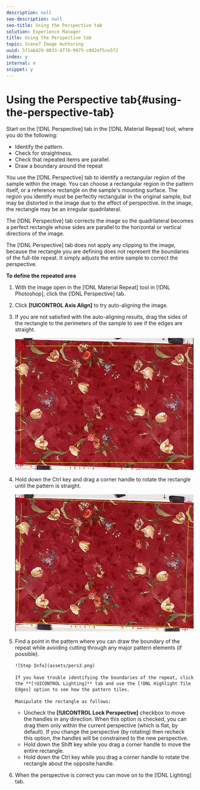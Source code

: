 ```yaml
---
description: null
seo-description: null
seo-title: Using the Perspective tab
solution: Experience Manager
title: Using the Perspective tab
topic: Scene7 Image Authoring
uuid: 5f1ab429-0833-4776-9975-c0d2ef5ce5f2
index: y
internal: n
snippet: y
---
```


# Using the Perspective tab{#using-the-perspective-tab}

Start on the [!DNL Perspective] tab in the [!DNL Material Repeat] tool, where you do the following:

* Identify the pattern. 
* Check for straightness. 
* Check that repeated items are parallel. 
* Draw a boundary around the repeat

You use the [!DNL Perspective] tab to identify a rectangular region of the sample within the image. You can choose a rectangular region in the pattern itself, or a reference rectangle on the sample's mounting surface. The region you identify must be perfectly rectangular in the original sample, but may be distorted in the image due to the effect of perspective. In the image, the rectangle may be an irregular quadrilateral.

The [!DNL Perspective] tab corrects the image so the quadrilateral becomes a perfect rectangle whose sides are parallel to the horizontal or vertical directions of the image.

The [!DNL Perspective] tab does not apply any clipping to the image, because the rectangle you are defining does not represent the boundaries of the full-tile repeat. It simply adjusts the entire sample to correct the perspective.

**To define the repeated area** 

1. With the image open in the [!DNL Material Repeat] tool in [!DNL Photoshop], click the [!DNL Perspective] tab.
1. Click **[!UICONTROL Axis Align]** to try auto-aligning the image.
1. If you are not satisfied with the auto-aligning results, drag the sides of the rectangle to the perimeters of the sample to see if the edges are straight.

   ![Step Info](assets/pers1.png)

1. Hold down the Ctrl key and drag a corner handle to rotate the rectangle until the pattern is straight.

   ![Step Info](assets/pers2.png)

1. Find a point in the pattern where you can draw the boundary of the repeat while avoiding cutting through any major pattern elements (if possible).

       ![Step Info](assets/pers3.png)

       If you have trouble identifying the boundaries of the repeat, click the **[!UICONTROL Lighting]** tab and use the [!DNL Highlight Tile Edges] option to see how the pattern tiles.

       Manipulate the rectangle as follows:

    * Uncheck the **[!UICONTROL Lock Perspective]** checkbox to move the handles in any direction. When this option is checked, you can drag them only within the current perspective (which is flat, by default). If you change the perspective (by rotating) then recheck this option, the handles will be constrained to the new perspective. 
    * Hold down the Shift key while you drag a corner handle to move the entire rectangle. 
    * Hold down the Ctrl key while you drag a corner handle to rotate the rectangle about the opposite handle.

1. When the perspective is correct you can move on to the [!DNL Lighting] tab.
